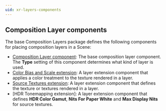 ```yaml
---
uid: xr-layers-components
---
```


## Composition Layer components

The base Composition Layers package defines the following components for placing composition layers in a Scene:

* [Composition Layer component]\: The base composition layer component. The **Type** setting of this component determines what kind of layer is used.
* [Color Bias and Scale extension]\: A layer extension component that applies a color treatment to the texture rendered in a layer.
* [Source Textures extension]\: A layer extension component that defines the texture or textures rendered in a layer.
* [HDR Tonemapping extension]\: A layer extension component that defines **HDR Color Gamut**, **Nits For Paper White** and **Max Display Nits** for source textures.


[Composition Layer component]: xref:xr-layers-base-component
[Color Bias and Scale extension]: xref:xr-layers-color-bias-scale
[Source Textures extension]: xref:xr-layers-source-textures
[HDR Tonemapping component]: xr-layers-hdr-tonemapping
